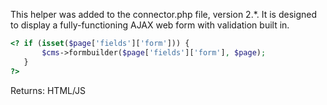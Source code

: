 This helper was added to the connector.php file, version 2.*. It is designed to display a fully-functioning AJAX web form with validation built in. 

```php
<? if (isset($page['fields']['form'])) { 
       $cms->formbuilder($page['fields']['form'], $page);
   }
?>
```

Returns: HTML/JS